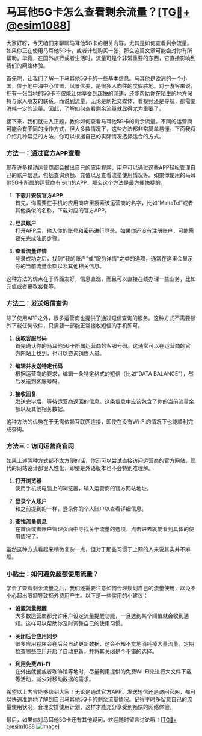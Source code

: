 # 马耳他5G卡怎么查看剩余流量？[[TG💪+ @esim1088](https://t.me/s/esim1088)]

大家好呀，今天咱们来聊聊马耳他5G卡的相关内容，尤其是如何查看剩余流量。如果你正在使用马耳他5G卡，或者计划购买一张，那么这篇文章可能会对你有所帮助。毕竟，在国外旅行或者生活时，流量可是个非常重要的东西，它直接影响到我们的网络体验。

首先呢，让我们了解一下马耳他5G卡的一些基本信息。马耳他是欧洲的一个小国，位于地中海中心位置，风景优美，是很多人向往的度假胜地。对于游客来说，拥有一张当地的5G卡不仅能让你享受到超快的网速，还能帮助你在陌生的地方保持与家人朋友的联系。而说到流量，无论是刷社交媒体、看视频还是导航，都需要消耗一定的流量。因此，了解如何查看剩余流量就显得尤为重要了。

接下来，我们就进入正题，教你如何查看马耳他5G卡的剩余流量。不同的运营商可能会有不同的操作方式，但大多数情况下，这些方法都非常简单易懂。下面我将介绍几种常见的方法，你可以根据自己的实际情况选择适合的方式。

### 方法一：通过官方APP查看

现在许多移动运营商都会推出自己的应用程序，用户可以通过这些APP轻松管理自己的账户信息，包括查询余额、充值以及查看流量使用情况等。如果你使用的马耳他5G卡所属的运营商有专门的APP，那么这个方法是最方便快捷的。

1. **下载并安装官方APP**  
   首先，你需要在手机的应用商店里搜索该运营商的名字，比如“MaltaTel”或者其他类似的名称，下载对应的官方APP。
   
2. **登录账户**  
   打开APP后，输入你的账号和密码进行登录。如果你还没有注册账户，可能需要先完成注册步骤。

3. **查看流量详情**  
   登录成功之后，找到“我的账户”或“服务详情”之类的选项，通常在这里会显示你的当前流量余额以及其他相关信息。

这种方法的优点在于界面友好，信息直观，而且可以直接在线办理一些业务，比如充值或者更改套餐等。

### 方法二：发送短信查询

除了使用APP之外，很多运营商也提供了通过短信查询的服务。这种方式不需要额外下载任何软件，只需要一部能正常接收短信的手机即可。

1. **获取客服号码**  
   首先确认你的马耳他5G卡所属运营商的客服号码。这通常可以在运营商的官方网站上找到，也可以咨询销售人员。

2. **编辑并发送特定代码**  
   根据运营商的要求，编辑一条特定格式的短信（比如“DATA BALANCE”），然后发送到客服号码。

3. **接收回复**  
   发送完毕后，等待运营商返回的信息。这条信息中应该包含了你的当前流量余额以及其他相关数据。

这种方法的优势在于无需依赖互联网连接，即使在没有Wi-Fi的情况下也能顺利完成查询。

### 方法三：访问运营商官网

如果上述两种方式都不太方便的话，你还可以尝试直接访问运营商的官方网站。现代的网站设计都很人性化，即使是外语版本也不会特别难理解。

1. **打开浏览器**  
   使用手机或电脑上的浏览器，输入运营商的官方网站地址。

2. **登录个人账户**  
   和之前提到的一样，登录你的个人账户以查看详细信息。

3. **查找流量信息**  
   在首页或者账户管理页面中寻找关于流量的选项，点击进去就能看到具体的使用情况了。

虽然这种方式看起来稍微复杂一点，但对于那些习惯于上网的人来说其实并不麻烦。

### 小贴士：如何避免超额使用流量？

学会了查看剩余流量之后，我们还需要注意如何合理规划自己的流量使用，以免不小心超出限额导致额外费用产生。以下是一些实用的小建议：

- **设置流量提醒**  
  大多数运营商都允许用户设定流量提醒功能，一旦达到某个阈值就会收到通知。这样可以帮助你及时调整自己的使用习惯。

- **关闭后台应用同步**  
  很多应用程序会在后台自动更新数据，这会不知不觉地消耗掉大量流量。定期检查哪些应用开启了自动更新，并将其关闭是个不错的选择。

- **利用免费Wi-Fi**  
  在外出就餐或者咖啡馆等地时，尽量利用提供的免费Wi-Fi来进行大文件下载等活动，减少对移动数据的需求。

希望以上内容能够帮到大家！无论是通过官方APP、发送短信还是访问官网，都可以快速准确地了解到自己马耳他5G卡的剩余流量情况。记得平时多留意自己的流量使用状况，合理安排使用计划，这样才能充分享受到畅快的网络体验。

最后，如果你对马耳他5G卡还有其他疑问，欢迎随时留言讨论哦！[[TG💪+ @esim1088](https://t.me/s/esim1088) ![Image](https://i.postimg.cc/4NQfJmqS/Snipaste-2025-05-13-00-14-12.png)]